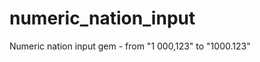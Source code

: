 numeric_nation_input
====================

Numeric nation input gem - from "1 000,123" to "1000.123"

